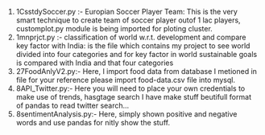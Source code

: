 1. 1CsstdySoccer.py :- Europian Soccer Player Team: This is the very smart technique to create team of soccer player outof 1 lac players, customplot.py module is being imported for ploting cluster. 
2. 1mnprjct.py :- classification of world w.r.t. development and compare key factor with India:  is the file which contains my project to see world divided into four categories and for key factor in world sustainable goals is compared with India and that four categories 
3. 27FoodAnlyV2.py:-  Here, I import food data from database I metioned in file for your reference please import food-data.csv file into mysql. 
4. 8API_Twitter.py:- Here you will need to place your own credentials to make use of trends, hasgtage search I have make stuff beutifull format of pandas to read twitter search...
5. 8sentimentAnalysis.py:- Here, simply shown positive and negative words and use pandas for nitly show the stuff.
